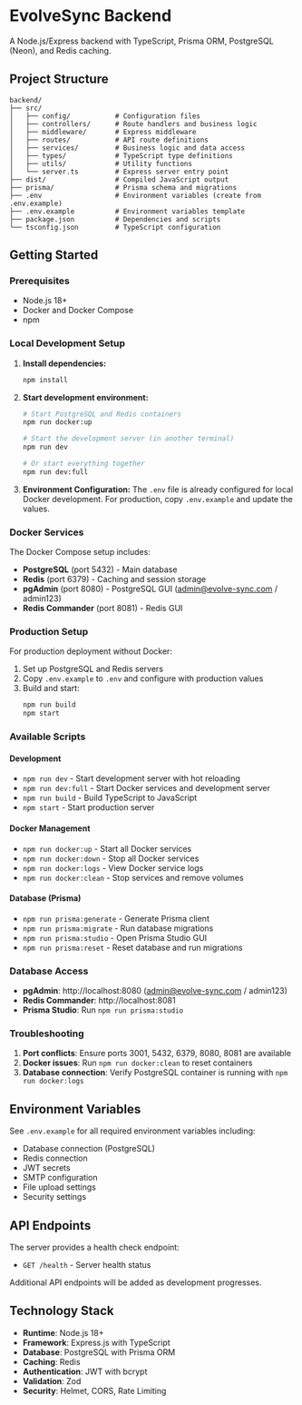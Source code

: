 # EvolveSync Backend

A Node.js/Express backend with TypeScript, Prisma ORM, PostgreSQL (Neon), and Redis caching.

## Project Structure

```
backend/
├── src/
│   ├── config/           # Configuration files
│   ├── controllers/      # Route handlers and business logic
│   ├── middleware/       # Express middleware
│   ├── routes/           # API route definitions
│   ├── services/         # Business logic and data access
│   ├── types/            # TypeScript type definitions
│   ├── utils/            # Utility functions
│   └── server.ts         # Express server entry point
├── dist/                 # Compiled JavaScript output
├── prisma/               # Prisma schema and migrations
├── .env                  # Environment variables (create from .env.example)
├── .env.example          # Environment variables template
├── package.json          # Dependencies and scripts
└── tsconfig.json         # TypeScript configuration
```

## Getting Started

### Prerequisites

- Node.js 18+
- Docker and Docker Compose
- npm

### Local Development Setup

1. **Install dependencies:**
   ```bash
   npm install
   ```

2. **Start development environment:**
   ```bash
   # Start PostgreSQL and Redis containers
   npm run docker:up

   # Start the development server (in another terminal)
   npm run dev

   # Or start everything together
   npm run dev:full
   ```

3. **Environment Configuration:**
   The `.env` file is already configured for local Docker development. For production, copy `.env.example` and update the values.

### Docker Services

The Docker Compose setup includes:
- **PostgreSQL** (port 5432) - Main database
- **Redis** (port 6379) - Caching and session storage  
- **pgAdmin** (port 8080) - PostgreSQL GUI (admin@evolve-sync.com / admin123)
- **Redis Commander** (port 8081) - Redis GUI

### Production Setup

For production deployment without Docker:

1. Set up PostgreSQL and Redis servers
2. Copy `.env.example` to `.env` and configure with production values
3. Build and start:
   ```bash
   npm run build
   npm start
   ```

### Available Scripts

#### Development
- `npm run dev` - Start development server with hot reloading
- `npm run dev:full` - Start Docker services and development server
- `npm run build` - Build TypeScript to JavaScript
- `npm start` - Start production server

#### Docker Management
- `npm run docker:up` - Start all Docker services
- `npm run docker:down` - Stop all Docker services
- `npm run docker:logs` - View Docker service logs
- `npm run docker:clean` - Stop services and remove volumes

#### Database (Prisma)
- `npm run prisma:generate` - Generate Prisma client
- `npm run prisma:migrate` - Run database migrations
- `npm run prisma:studio` - Open Prisma Studio GUI
- `npm run prisma:reset` - Reset database and run migrations

### Database Access

- **pgAdmin**: http://localhost:8080 (admin@evolve-sync.com / admin123)
- **Redis Commander**: http://localhost:8081
- **Prisma Studio**: Run `npm run prisma:studio`

### Troubleshooting

1. **Port conflicts**: Ensure ports 3001, 5432, 6379, 8080, 8081 are available
2. **Docker issues**: Run `npm run docker:clean` to reset containers
3. **Database connection**: Verify PostgreSQL container is running with `npm run docker:logs`

## Environment Variables

See `.env.example` for all required environment variables including:

- Database connection (PostgreSQL)
- Redis connection
- JWT secrets
- SMTP configuration
- File upload settings
- Security settings

## API Endpoints

The server provides a health check endpoint:
- `GET /health` - Server health status

Additional API endpoints will be added as development progresses.

## Technology Stack

- **Runtime**: Node.js 18+
- **Framework**: Express.js with TypeScript
- **Database**: PostgreSQL with Prisma ORM
- **Caching**: Redis
- **Authentication**: JWT with bcrypt
- **Validation**: Zod
- **Security**: Helmet, CORS, Rate Limiting